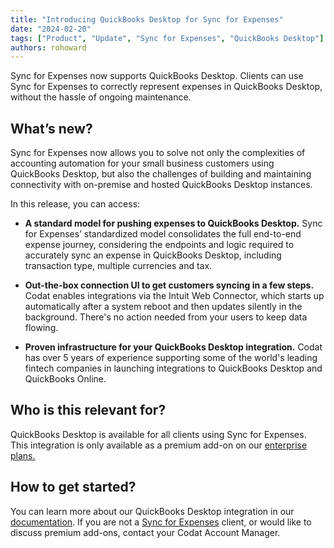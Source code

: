 ```yaml
---
title: "Introducing QuickBooks Desktop for Sync for Expenses"
date: "2024-02-20"
tags: ["Product", "Update", "Sync for Expenses", "QuickBooks Desktop"]
authors: rohoward
---
```


Sync for Expenses now supports QuickBooks Desktop. Clients can use Sync for Expenses to correctly represent expenses in QuickBooks Desktop, without the hassle of ongoing maintenance. 

<!--truncate-->

## What’s new? 

Sync for Expenses now allows you to solve not only the complexities of accounting automation for your small business customers using QuickBooks Desktop, but also the challenges of building and maintaining connectivity with on-premise and hosted QuickBooks Desktop instances. 

In this release, you can access: 

- **A standard model for pushing expenses to QuickBooks Desktop.** Sync for Expenses’ standardized model consolidates the full end-to-end expense journey, considering the endpoints and logic required to accurately sync an expense in QuickBooks Desktop, including transaction type, multiple currencies and tax. 

- **Out-the-box connection UI to get customers syncing in a few steps.** Codat enables integrations via the Intuit Web Connector, which starts up automatically after a system reboot and then updates silently in the background. There's no action needed from your users to keep data flowing.

- **Proven infrastructure for your QuickBooks Desktop integration.** Codat has over 5 years of experience supporting some of the world's leading fintech companies in launching integrations to QuickBooks Desktop and QuickBooks Online. 

## Who is this relevant for? 

QuickBooks Desktop is available for all clients using Sync for Expenses. This integration is only available as a premium add-on on our [enterprise plans.](/configure/create-account) 

## How to get started? 

You can learn more about our QuickBooks Desktop integration in our [documentation](/integrations/accounting/quickbooksdesktop/accounting-quickbooksdesktop). If you are not a [Sync for Expenses](/expenses/overview) client, or would like to discuss premium add-ons, contact your Codat Account Manager. 
